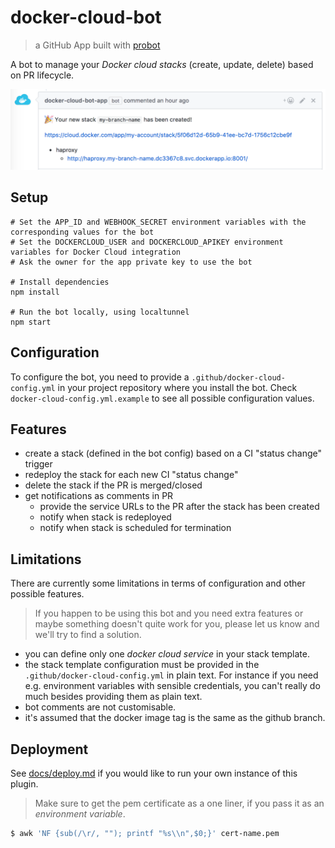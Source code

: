 # docker-cloud-bot
> a GitHub App built with [probot](https://github.com/probot/probot)

A bot to manage your _Docker cloud stacks_ (create, update, delete) based on PR lifecycle.

![Image of Yaktocat](docker-cloud-bot-screenshot.png)

## Setup

```
# Set the APP_ID and WEBHOOK_SECRET environment variables with the corresponding values for the bot
# Set the DOCKERCLOUD_USER and DOCKERCLOUD_APIKEY environment variables for Docker Cloud integration
# Ask the owner for the app private key to use the bot

# Install dependencies
npm install

# Run the bot locally, using localtunnel
npm start
```

## Configuration
To configure the bot, you need to provide a `.github/docker-cloud-config.yml` in your project repository where you install the bot. Check `docker-cloud-config.yml.example` to see all possible configuration values.

## Features
* create a stack (defined in the bot config) based on a CI "status change" trigger
* redeploy the stack for each new CI "status change"
* delete the stack if the PR is merged/closed
* get notifications as comments in PR
  * provide the service URLs to the PR after the stack has been created
  * notify when stack is redeployed
  * notify when stack is scheduled for termination

## Limitations
There are currently some limitations in terms of configuration and other possible features.

> If you happen to be using this bot and you need extra features or maybe something doesn't quite work for you, please let us know and we'll try to find a solution.

* you can define only one _docker cloud service_ in your stack template.
* the stack template configuration must be provided in the `.github/docker-cloud-config.yml` in plain text. For instance if you need e.g. environment variables with sensible credentials, you can't really do much besides providing them as plain text.
* bot comments are not customisable.
* it's assumed that the docker image tag is the same as the github branch.

## Deployment
See [docs/deploy.md](docs/deploy.md) if you would like to run your own instance of this plugin.

> Make sure to get the pem certificate as a one liner, if you pass it as an _environment variable_.

```bash
$ awk 'NF {sub(/\r/, ""); printf "%s\\n",$0;}' cert-name.pem
```

